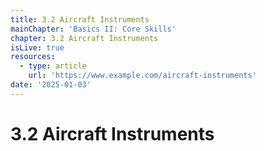 ```yaml
---
title: 3.2 Aircraft Instruments
mainChapter: 'Basics II: Core Skills'
chapter: 3.2 Aircraft Instruments
isLive: true
resources:
  - type: article
    url: 'https://www.example.com/aircraft-instruments'
date: '2025-01-03'
---
```


# 3.2 Aircraft Instruments
